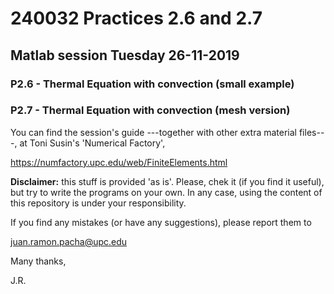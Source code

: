 # 240032 Practices 2.6 and 2.7

## Matlab session Tuesday 26-11-2019

### P2.6 - Thermal Equation with convection (small example)
### P2.7 - Thermal Equation with convection (mesh version)

You can find the session's guide ---together with other extra material files---,
at Toni Susin's 'Numerical Factory', 

https://numfactory.upc.edu/web/FiniteElements.html

**Disclaimer:** this stuff is provided 'as is'. Please, chek it (if you
find it useful), but try to write the programs on your own. In any case, using 
the content of this repository is under your responsibility.

If you find any mistakes (or have any suggestions), please report them to 

juan.ramon.pacha@upc.edu 

Many thanks,

J.R.

